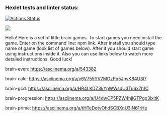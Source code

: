 ### Hexlet tests and linter status:
[![Actions Status](https://github.com/Elanieli/frontend-project-44/workflows/hexlet-check/badge.svg)](https://github.com/Elanieli/frontend-project-44/actions)

<a href="https://codeclimate.com/github/Elanieli/frontend-project-44/maintainability"><img src="https://api.codeclimate.com/v1/badges/54354022d6a8dd8cb3ea/maintainability" /></a>

<p> Hello! Here is a set of little brain games. 
To start games you need install the game. Enter on the command line: npm link. 
After install you should type name of game (look list of games below). After it you should start game using instructions inside it.  Also you can use links below to watch more detailed instructions. Good luck! </p>


brain-even: https://asciinema.org/a/543382

brain-calc: https://asciinema.org/a/v6V755YV7MOzPq5JpyK84U3l7 

brain-gcd: https://asciinema.org/a/HR4LKDZ3kYpWWsdU3Tu6x7h1C

brain-progression: https://asciinema.org/a/U4dwCP5PZW4hjIGTPgo3ixitK

brain-prime: https://asciinema.org/a/tHTeDotvOhdSCBXqU3iN61rHe





